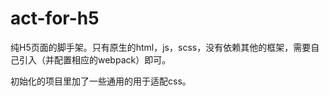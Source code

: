 # act-for-h5
纯H5页面的脚手架。只有原生的html，js，scss，没有依赖其他的框架，需要自己引入（并配置相应的webpack）即可。

初始化的项目里加了一些通用的用于适配css。

